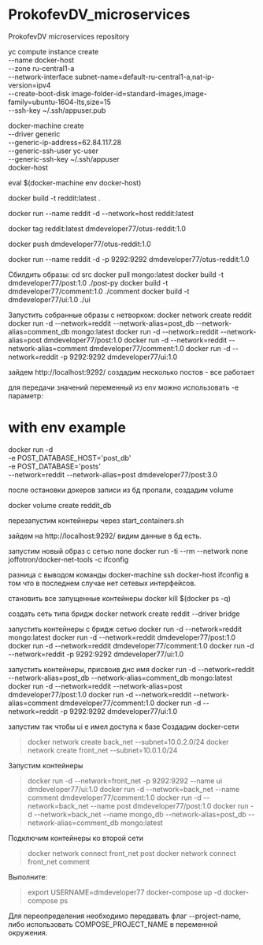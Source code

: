 # ProkofevDV_microservices
ProkofevDV microservices repository

yc compute instance create \
--name docker-host \
--zone ru-central1-a \
--network-interface subnet-name=default-ru-central1-a,nat-ip-version=ipv4 \
--create-boot-disk image-folder-id=standard-images,image-family=ubuntu-1604-lts,size=15 \
--ssh-key ~/.ssh/appuser.pub

docker-machine create \
--driver generic \
--generic-ip-address=62.84.117.28 \
--generic-ssh-user yc-user \
--generic-ssh-key ~/.ssh/appuser \
docker-host

eval $(docker-machine env docker-host)

docker build -t reddit:latest .

docker run --name reddit -d --network=host reddit:latest

docker tag reddit:latest dmdeveloper77/otus-reddit:1.0

docker push dmdeveloper77/otus-reddit:1.0

docker run --name reddit -d -p 9292:9292 dmdeveloper77/otus-reddit:1.0

Сбилдить образы:
cd src
docker pull mongo:latest
docker build -t dmdeveloper77/post:1.0 ./post-py
docker build -t dmdeveloper77/comment:1.0 ./comment
docker build -t dmdeveloper77/ui:1.0 ./ui

Запустить собранные образы с нетворком:
docker network create reddit
docker run -d --network=reddit --network-alias=post_db --network-alias=comment_db mongo:latest
docker run -d --network=reddit --network-alias=post dmdeveloper77/post:1.0
docker run -d --network=reddit --network-alias=comment dmdeveloper77/comment:1.0
docker run -d --network=reddit -p 9292:9292 dmdeveloper77/ui:1.0

зайдем
http://localhost:9292/
создадим несколько постов - все работает

для передачи значений переменный из env можно использовать -е параметр:

# with env example
docker run  -d  \
-e POST_DATABASE_HOST='post_db' \
-e POST_DATABASE='posts' \
--network=reddit  --network-alias=post dmdeveloper77/post:3.0


после остановки докеров записи из бд пропали, 
создадим volume

docker volume create reddit_db

перезапустим контейнеры через start_containers.sh

зайдем на
http://localhost:9292/
видим данные в бд есть.


запустим новый образ с сетью none
docker run -ti --rm --network none joffotron/docker-net-tools -c ifconfig

разница с выводом команды
docker-machine ssh docker-host ifconfig
в том что в последнем случае нет сетевых интерфейсов.

становить все запущенные контейнеры
docker kill $(docker ps -q)

создать сеть типа бридж
docker network create reddit --driver bridge

запустить контейнеры с бридж сетью
docker run -d --network=reddit mongo:latest
docker run -d --network=reddit dmdeveloper77/post:1.0
docker run -d --network=reddit dmdeveloper77/comment:1.0
docker run -d --network=reddit -p 9292:9292 dmdeveloper77/ui:1.0

запустить контейнеры, присвоив днс имя
docker run -d --network=reddit --network-alias=post_db --network-alias=comment_db mongo:latest
docker run -d --network=reddit --network-alias=post dmdeveloper77/post:1.0
docker run -d --network=reddit --network-alias=comment dmdeveloper77/comment:1.0
docker run -d --network=reddit -p 9292:9292 dmdeveloper77/ui:1.0


запустим так чтобы ui е имел доступа к базе
Создадим docker-сети

> docker network create back_net --subnet=10.0.2.0/24
> docker network create front_net --subnet=10.0.1.0/24

Запустим контейнеры

> docker run -d --network=front_net -p 9292:9292 --name ui dmdeveloper77/ui:1.0
> docker run -d --network=back_net --name comment dmdeveloper77/comment:1.0
> docker run -d --network=back_net --name post dmdeveloper77/post:1.0
> docker run -d --network=back_net --name mongo_db --network-alias=post_db --network-alias=comment_db mongo:latest

Подключим контейнеры ко второй сети
> docker network connect front_net post
> docker network connect front_net comment 

Выполните:
> export USERNAME=dmdeveloper77
> docker-compose up -d
> docker-compose ps

Для переопределения необходимо передавать флаг --project-name, либо использовать COMPOSE_PROJECT_NAME в переменной окружения.
